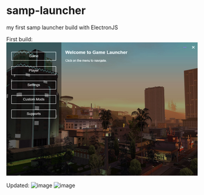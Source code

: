 # samp-launcher
my first samp launcher build with ElectronJS

First build:
![alt text](image.png)

Updated:
![image](https://github.com/user-attachments/assets/34ef33c7-7a2d-4126-815b-09de6932206e)
![image](https://github.com/user-attachments/assets/989b79e2-9c0b-420a-9e1c-27ac6b3e0b81)
